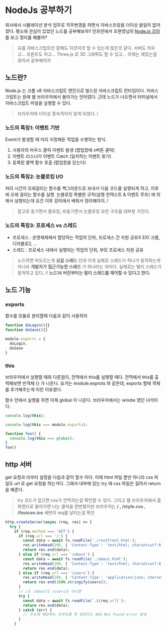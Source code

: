 # NodeJs 공부하기 

 회사에서 시뮬레이션 분석 업무로 직무변경을 하면서 자바스프링을 더이상 쓸일이 없어졌다. 평소에 관심이 있었던 노드를 공부해보자!! 인프런에서 조현영님의 [NodeJs 강의](https://www.inflearn.com/course/%EB%85%B8%EB%93%9C-%EA%B5%90%EA%B3%BC%EC%84%9C/dashboard) 를 보고 정리를 해볼까?

> 요즘 자바스크립트만 잘해도 이것저것 할 수 있는게 많은것 같다. 서버도 띄우고... 프론트도 하고... Three.js 로 3D 그래픽도 할 수 있고... 이제는 재밌는걸 찾아서 공부해야지


## 노드란?
Node.js 는 크롬 v8 자바스크립트 엔진으로 빌드된 자바스크립트 런타임이다. 자바스크립트는 원래 웹 브라우저에서 돌아가는 언어였다. 근데 노드가 나오면서 터미널에서 자바스크립트 파일을 실행할 수 있다. 
> 브라우저에 더이상 종속적이지 않게 되었다..!

### 노드의 특징1: 이벤트 기반
Event가 발생할 때 미리 지정해둔 작업을 수행하는 방식. 
1. 사용자의 마우스 클릭 이벤트 발생 (팝업창에 x버튼 클릭)
2. 이벤트 리스너가 이벤트 Catch  (일치하는 이벤트 찾기)
3. 등록된 콜백 함수 호출 (팝업창을 닫는다)

### 노드의 특징2: 논블로킹 I/O
처리 시간이 오래걸리는 함수를 백그라운드로 보내서 다음 코드를 실행되게 하고, 이후에 오래 걸리는 함수를 실행. 논블로킹 특별한 규칙(실행 컨텍스트 & 이벤트 루프) 에 의해서 실행되는데 요건 이후 강의에서 배워서 정리해야지..!
> 참고로 동기면서 블로킹, 비동기면서 논블로킹 요런 구조를 대부분 가진다. 

### 노드의 특징3: 프로세스 vs 스레드

- 프로세스 : 운영체제에서 할당하는 작업의 단위, 프로세스 간 자원 공유X
EX) 크롬, 디아블로2, ...
- 스레드 : 프로세스 내에서 실행되는 작업의 단위, 부모 프로세스 자원 공유

> 노드하면 떠오르는게 **싱글 스레드** 인데 이게 실제로 스레드가 하나가 동작하는게 아니라 **개발자가 접근가능한 스레드** 가 하나라는 의미다. 실제로는 멀티 스레드가 동작하고 있다..!! **노드14 버전부터는 멀티 스레드를 제어할 수 있다고 한다.**

## 노드 기능

### exports 

함수를 모듈로 분리할때 다음과 같이 사용하자

```javascript
function doLogin(){}
function doSave(){}

module.exports = {
  doLogin,
  doSave
}
```

### this
브라우저에서 실행할 때와 다른점이, 전역에서 this를 실행할 때다. 전역에서 this를 출력해보면 빈객체 {} 가 나온다. 요거는 module.exprots 와 같은데, exports 할때 객체를 추가해주는게 이런 이유였다.

함수 안에서 실행을 하면 이제 global 이 나온다. 브라우저에서는 windw 였던 녀석이다.

```js
console.log(this); 

console.log(this === module.exports);

function foo() {
  console.log(this === global);
}
foo()
```

## http 서버

get 요청과 라우터 설정을 다음과 같이 할수 이다. 이때 html 파일 뿐만 아니라 css 파일도 url 로 get 요청을 하는거다. 그래서 내부에 있는 try 에 css 파일은 걸려서 return 을 해준다.

> try 코드가 없으면 css가 안먹히는걸 확인할 수 있다. 그리고 웹 브라우저에서 홈 화면으로 들어가면 나는 클릭을 한번했지만  브라우저는 **/ , /style.css , /favicon.ico** 세번의 req를 날리는걸 확인

```js
http.createServer(async (req, res) => {
  try {
    if (req.method === 'GET') {
      if (req.url === '/') {
        const data = await fs.readFile('./restFront.html');
        res.writeHead(200, { 'Content-Type': 'text/html; charset=utf-8' });
        return res.end(data);
      } else if (req.url === '/about') {
        const data = await fs.readFile('./about.html');
        res.writeHead(200, { 'Content-Type': 'text/html; charset=utf-8' });
        return res.end(data);
      } else if (req.url === '/users') {
        res.writeHead(200, { 'Content-Type': 'application/json; charset=utf-8' });
        return res.end(JSON.stringify(users));
      }
      // /도 /about도 /users도 아니면
      try {
        const data = await fs.readFile(`.${req.url}`);
        return res.end(data);
      } catch (err) {
        // 주소에 해당하는 라우트를 못 찾았다는 404 Not Found error 발생
      }
    }
```